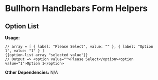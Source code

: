 # Bullhorn Handlebars Form Helpers

## Option List

**Usage:**

    // array = [ { label: "Please Select", value: "" }, { label: "Option 1", value: "1" } ]
    {{option-list array "selected value"}}
    // Output => <option value="">Please Select</option><option value="1">Option 1</option>

**Other Dependencies:** N/A
